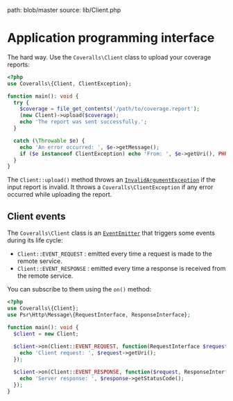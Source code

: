 path: blob/master
source: lib/Client.php

# Application programming interface
The hard way. Use the `Coveralls\Client` class to upload your coverage reports:

```php
<?php
use Coveralls\{Client, ClientException};

function main(): void {
  try {
    $coverage = file_get_contents('/path/to/coverage.report');
    (new Client)->upload($coverage);
    echo 'The report was sent successfully.';
  }

  catch (\Throwable $e) {
    echo 'An error occurred: ', $e->getMessage();
    if ($e instanceof ClientException) echo 'From: ', $e->getUri(), PHP_EOL;
  }
}
```

The `Client::upload()` method throws an [`InvalidArgumentException`](https://secure.php.net/manual/en/class.invalidargumentexception.php)
if the input report is invalid. It throws a `Coveralls\ClientException` if any error occurred while uploading the report.

## Client events
The `Coveralls\Client` class is an [`EventEmitter`](https://github.com/igorw/evenement/blob/master/src/Evenement/EventEmitter.php) that triggers some events during its life cycle:

- `Client::EVENT_REQUEST` : emitted every time a request is made to the remote service.
- `Client::EVENT_RESPONSE` : emitted every time a response is received from the remote service.

You can subscribe to them using the `on()` method:

```php
<?php
use Coveralls\{Client};
use Psr\Http\Message\{RequestInterface, ResponseInterface};

function main(): void {
  $client = new Client;
  
  $client->on(Client::EVENT_REQUEST, function(RequestInterface $request) {
    echo 'Client request: ', $request->getUri();
  });

  $client->on(Client::EVENT_RESPONSE, function($request, ResponseInterface $response) {
    echo 'Server response: ', $response->getStatusCode();
  });
}
```
